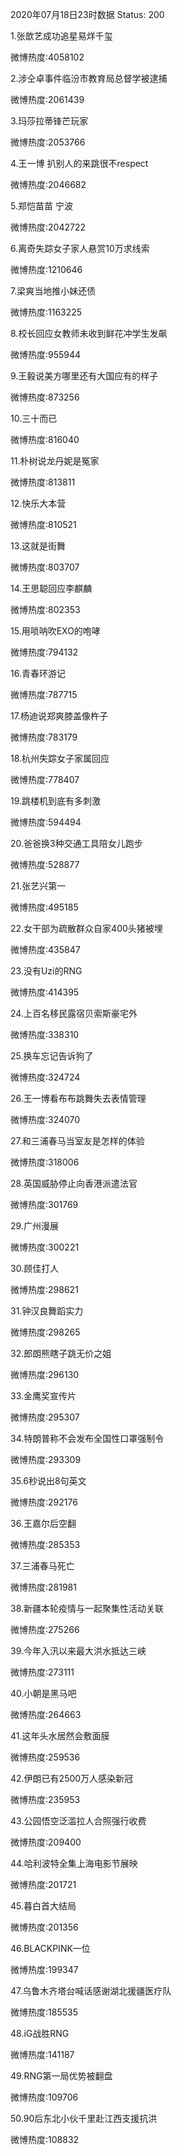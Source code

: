 2020年07月18日23时数据
Status: 200

1.张歆艺成功追星易烊千玺

微博热度:4058102

2.涉仝卓事件临汾市教育局总督学被逮捕

微博热度:2061439

3.玛莎拉蒂锋芒玩家

微博热度:2053766

4.王一博 扒别人的来跳很不respect

微博热度:2046682

5.郑恺苗苗 宁波

微博热度:2042722

6.离奇失踪女子家人悬赏10万求线索

微博热度:1210646

7.梁爽当地推小妹还债

微博热度:1163225

8.校长回应女教师未收到鲜花冲学生发飙

微博热度:955944

9.王毅说美方哪里还有大国应有的样子

微博热度:873256

10.三十而已

微博热度:816040

11.朴树说龙丹妮是冤家

微博热度:813811

12.快乐大本营

微博热度:810521

13.这就是街舞

微博热度:803707

14.王思聪回应李麒麟

微博热度:802353

15.用唢呐吹EXO的咆哮

微博热度:794132

16.青春环游记

微博热度:787715

17.杨迪说郑爽膝盖像杵子

微博热度:783179

18.杭州失踪女子家属回应

微博热度:778407

19.跳楼机到底有多刺激

微博热度:594494

20.爸爸换3种交通工具陪女儿跑步

微博热度:528877

21.张艺兴第一

微博热度:495185

22.女干部为疏散群众自家400头猪被埋

微博热度:435847

23.没有Uzi的RNG

微博热度:414395

24.上百名移民露宿贝索斯豪宅外

微博热度:338310

25.换车忘记告诉狗了

微博热度:324724

26.王一博看布布跳舞失去表情管理

微博热度:324070

27.和三浦春马当室友是怎样的体验

微博热度:318006

28.英国威胁停止向香港派遣法官

微博热度:301769

29.广州漫展

微博热度:300221

30.顾佳打人

微博热度:298621

31.钟汉良舞蹈实力

微博热度:298265

32.郎朗熊瞎子跳无价之姐

微博热度:296130

33.金鹰奖宣传片

微博热度:295307

34.特朗普称不会发布全国性口罩强制令

微博热度:293309

35.6秒说出8句英文

微博热度:292176

36.王嘉尔后空翻

微博热度:285353

37.三浦春马死亡

微博热度:281981

38.新疆本轮疫情与一起聚集性活动关联

微博热度:275266

39.今年入汛以来最大洪水抵达三峡

微博热度:273111

40.小朝是黑马吧

微博热度:264663

41.这年头水居然会敷面膜

微博热度:259536

42.伊朗已有2500万人感染新冠

微博热度:235953

43.公园悟空泛滥拉人合照强行收费

微博热度:209400

44.哈利波特全集上海电影节展映

微博热度:201721

45.暮白首大结局

微博热度:201356

46.BLACKPINK一位

微博热度:199347

47.乌鲁木齐塔台喊话感谢湖北援疆医疗队

微博热度:185535

48.iG战胜RNG

微博热度:141187

49.RNG第一局优势被翻盘

微博热度:109706

50.90后东北小伙千里赴江西支援抗洪

微博热度:108832

